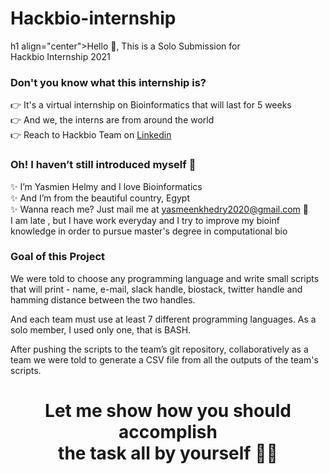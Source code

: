 # Hackbio-internship
h1 align="center">Hello 👋, This is a Solo Submission for <br> Hackbio Internship 2021 </h1>
<h3> Don't you know what this internship is?</h3>
👉 It's a virtual internship on Bioinformatics that will last for 5 weeks <br>
👉 And we, the interns are from around the world <br>
👉 Reach to Hackbio Team on  <a href="https://www.linkedin.com/company/hackbio">Linkedin </a><br>

<h3>Oh! I haven’t still introduced myself 🥺</h3>

✨ I’m Yasmien Helmy and I love Bioinformatics <br>
✨ And I’m from the beautiful country, Egypt <br>
✨ Wanna reach me? Just mail me at yasmeenkhedry2020@gmail.com 🥰  
   I am late , but I have work everyday and I try to improve my bioinf knowledge in order to pursue master's degree in computational bio

<h3>Goal of this Project </h3>

<p>We were told to choose any programming language and write small scripts that will print - name, e-mail, slack handle, biostack, twitter handle and hamming distance between the two handles.</p>
<p>And each team must use at least 7 different programming languages. As a solo member, I used only one, that is BASH.</p>
<p>After pushing the scripts to the team’s git repository, collaboratively as a team we were told to generate a CSV file from all the outputs of the team's scripts.</p>

<h1 align="center">Let me show how you should accomplish <br> the task all by yourself 💁‍♀️</h1>
